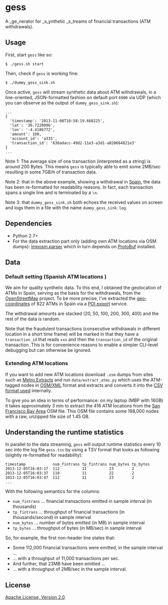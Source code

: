 # gess

A _ge_nerator for _s_ynthetic _s_treams of financial transactions (ATM withdrawals).

## Usage

First, start `gess` like so:

    $ ./gess.sh start 
  
Then, check if `gess` is working fine:

    $ ./dummy_gess_sink.sh

Once active, `gess` will stream synthetic data about ATM withdrawals, 
in a line-oriented, JSON-formatted fashion on default port `6900` via UDP 
(which you can observe as the output of `dummy_gess_sink.sh`):

    ...
    {
      'timestamp': '2013-11-08T10:58:19.668225', 
      'lat': '36.7220096',
      'lon': '-4.4186772',
      'amount': 100, 
      'account_id': 'a335', 
      'transaction_id': '636adacc-49d2-11e3-a3d1-a820664821e3'
    }
    ...

Note 1: The average size of one transaction (interpreted as a string) 
is around 200 Bytes. This means `gess` is typically able to emit some 2MB/sec 
resulting in some 7GB/h of transaction data. 

Note 2: that in the above example,
showing a withdrawal in [Spain](https://maps.google.com/maps?q=36.7220096+-4.4186772&hl=en&sll=37.0625,-95.677068&sspn=43.037246,79.013672&t=m&z=16&iwloc=A),
the data has been re-formatted for readability reasons. In fact, each 
transaction spans a single line and is terminated by a `\n`.

Note 3: that `dummy_gess_sink.sh` both echoes the received values on screen
and logs them in a file with the name  `dummy_gess_sink.log`.

## Dependencies

* Python 2.7+
* For the data extraction part only (adding own ATM locations via OSM dumps): [imposm.parser](https://pypi.python.org/pypi/imposm.parser) which in turn depends on [ProtoBuf](https://code.google.com/p/protobuf/) installed.

## Data

### Default setting (Spanish ATM locations  )

We aim for quality synthetic data. To this end, I obtained the geolocation
of ATMs in Spain, serving as the basis for the withdrawals, from the 
[OpenStreetMap](http://openstreetmap.org) project. To be more precise, I've
extracted the [geo-coordinates](data/osm-atm-garmin.csv) of 822 ATMs in Spain via
a [POI export](http://poi-osm.tucristal.es/) service.

The withdrawal amounts are stacked (20, 50, 100, 200, 300, 400) and the rest
of the data is random. 

Note that the fraudulent transactions (consecutive withdrawals in different
location in a short time frame) will be marked in that they have a 
`transaction_id` that reads `xxx` and then the `transaction_id` of the original
transaction. This is for convenience reasons to enable a simpler 
CLI-level debugging but can otherwise be ignored.

### Extending ATM locations

If you want to add new ATM locations download `.osm` dumps from sites such as 
[Metro Extracts](http://metro.teczno.com/) and run 
`data/extract_atms.py` which uses the ATM-tagged nodes in 
[OSM/XML](http://wiki.openstreetmap.org/wiki/OSM_XML) format and extracts and 
converts it into the [CSV format used](data/osm-atm-garmin.csv) internally.

To give you an idea in terms of performance: on my laptop (MBP with 16GB)
it takes approximately 3 min to extract the 416 ATM locations from the [San Francisco Bay Area](http://osm-extracted-metros.s3.amazonaws.com/sf-bay-area.osm.bz2)
OSM file. This OSM file contains some 198,000 nodes with a raw, unzipped file size of 1.45 GB.

## Understanding the runtime statistics

In parallel to the data streaming, `gess` will output runtime statistics every
10 sec into the log file `gess.tsv` by using a TSV format that looks as 
following (slightly re-formatted for readability):

    timestamp            num_fintrans tp_fintrans num_bytes tp_bytes
    2013-12-05T16:03:17  112          11          23        2
    2013-12-05T16:03:37  110          11          22        2
    2013-12-05T16:03:47  112          11          23        2
    ...

With the following semantics for the columns:

*  `num_fintrans` … financial transactions emitted in sample interval (in thousands)
*  `tp_fintrans` … throughput of financial transactions (in thousands/second) in sample interval
*  `num_bytes` … number of bytes emitted (in MB) in sample interval
*  `tp_bytes` … throughput of bytes (in MB/sec) in sample interval

So, for example, the first non-header line states that:

* Some 112,000 financial transactions were emitted, in the sample interval ...
* ... with a throughput of 11,000 transactions per sec.
* And further, that 23MB have been emitted ... 
* ... with a throughput of 2MB/sec in the sample interval.

## License
[Apache License, Version 2.0](http://www.apache.org/licenses/LICENSE-2.0.html).
